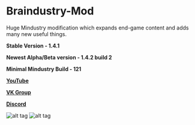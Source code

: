 # Braindustry-Mod
Huge Mindustry modification which expands end-game content and adds many new useful things.

**Stable Version - 1.4.1**

**Newest Alpha/Beta version - 1.4.2 build 2**

**Minimal Mindustry Build - 121**

**[YouTube](https://www.youtube.com/channel/UCIN35lW7fC3tXcNDd-Ip7Pw?view_as=subscriber)**

**[VK Group](https://vk.com/braindustry)**

**[Discord](https://discord.gg/Q2qdHE2t)**

![alt tag](https://sun9-41.userapi.com/impg/jB_FylhwINfHEw0vyA3suZ-oQTxWgCLO3AIoWA/19iB70aAoKc.jpg?size=1280x713&quality=96&sign=9e91344d66d56150149c768012735f1c "Screenshot")​
![alt tag](https://user-images.githubusercontent.com/63517945/101539745-0f616300-39b0-11eb-99ec-5c2fc6d75d80.png "Screenshot")​
